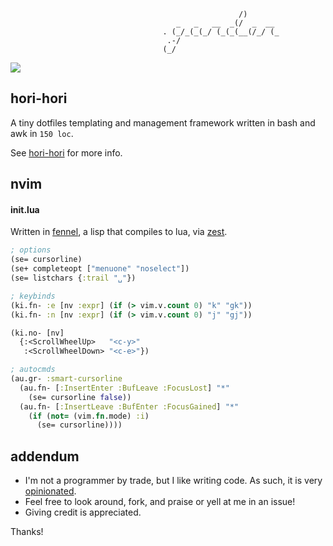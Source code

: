 ```
                                                   /)
                                     _   _   __  _(/  _  __
                                  . (_/_(_(_/ (_(_(__(/_/ (_
                                   .-/
                                  (_/
```
![](https://github.com/tsbohc/.garden/tree/master/usr/lush-to-shell-full.png)

## hori-hori

A tiny dotfiles templating and management framework written in bash and awk in `150 loc`.

See [hori-hori](https://github.com/tsbohc/hori-hori) for more info.

## nvim

#### init.lua
Written in [fennel](https://github.com/bakpakin/Fennel/), a lisp that compiles to lua, via [zest](https://github.com/tsbohc/zest.nvim).

```clojure
; options
(se= cursorline)
(se+ completeopt ["menuone" "noselect"])
(se= listchars {:trail "␣"})

; keybinds
(ki.fn- :e [nv :expr] (if (> vim.v.count 0) "k" "gk"))
(ki.fn- :n [nv :expr] (if (> vim.v.count 0) "j" "gj"))

(ki.no- [nv]
  {:<ScrollWheelUp>   "<c-y>"
   :<ScrollWheelDown> "<c-e>"})

; autocmds
(au.gr- :smart-cursorline
  (au.fn- [:InsertEnter :BufLeave :FocusLost] "*"
    (se= cursorline false))
  (au.fn- [:InsertLeave :BufEnter :FocusGained] "*"
    (if (not= (vim.fn.mode) :i)
      (se= cursorline))))
```

## addendum
- I'm not a programmer by trade, but I like writing code. As such, it is very [opinionated](https://i.redd.it/se5rfanqhqx11.jpg).
- Feel free to look around, fork, and praise or yell at me in an issue!
- Giving credit is appreciated.

Thanks!
